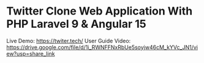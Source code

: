 <p align="center">
 <h1>Twitter Clone Web Application With PHP Laravel 9 & Angular 15
 </h1>
</p>


Live Demo: https://twiter.tech/
User Guide Video: https://drive.google.com/file/d/1i_RWNFFNxRbUe5soyjw46cM_kYVc_JN1/view?usp=share_link

